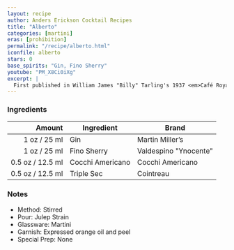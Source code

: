 ```yaml
---
layout: recipe
author: Anders Erickson Cocktail Recipes
title: "Alberto"
categories: [martini]
eras: [prohibition]
permalink: "/recipe/alberto.html"
iconfile: alberto
stars: 0
base_spirits: "Gin, Fino Sherry"
youtube: "PM_X8Ci0iXg"
excerpt: |
  First published in William James "Billy" Tarling's 1937 <em>Café Royal Bar Book</em> where the invention of this cocktail is credited to A. J. Smith.
---
```


### Ingredients

| Amount | Ingredient       | Brand                 |
| -----: | ---------------- | --------------------- |
|   1 oz / 25 ml | Gin              | Martin Miller’s       |
|   1 oz / 25 ml | Fino Sherry      | Valdespino "Ynocente" |
| 0.5 oz / 12.5 ml | Cocchi Americano | Cocchi Americano      |
| 0.5 oz / 12.5 ml | Triple Sec       | Cointreau             |

### Notes

- Method: Stirred
- Pour: Julep Strain
- Glassware: Martini
- Garnish: Expressed orange oil and peel
- Special Prep: None
